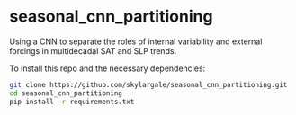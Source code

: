 # seasonal_cnn_partitioning
Using a CNN to separate the roles of internal variability and external forcings in multidecadal SAT and SLP trends.

To install this repo and the necessary dependencies:

```bash
git clone https://github.com/skylargale/seasonal_cnn_partitioning.git
cd seasonal_cnn_partitioning
pip install -r requirements.txt
